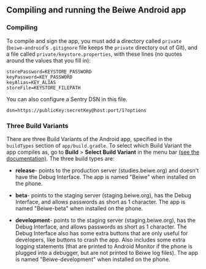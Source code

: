 ## Compiling and running the Beiwe Android app

### Compiling
To compile and sign the app, you must add a directory called `private` (`beiwe-android`'s `.gitignore` file keeps the `private` directory out of Git), and a file called `private/keystore.properties`, with these lines (no quotes around the values that you fill in):
```
storePassword=KEYSTORE_PASSWORD
keyPassword=KEY_PASSWORD
keyAlias=KEY_ALIAS
storeFile=KEYSTORE_FILEPATH
```

You can also configure a Sentry DSN in this file.
```
dsn=https://publicKey:secretKey@host:port/1?options
```

### Three Build Variants
There are three Build Variants of the Android app, specified in the `buildTypes` section of `app/build.gradle`.  To select which Build Variant the app compiles as, go to **Build** > **Select Build Variant** in the menu bar [(see the documentation)](https://developer.android.com/studio/run/index.html#changing-variant).  The three build types are:

* **release**- points to the production server (studies.beiwe.org) and doesn't have the Debug Interface.  The app is named "Beiwe" when installed on the phone.

* **beta**- points to the staging server (staging.beiwe.org), has the Debug Interface, and allows passwords as short as 1 character.  The app is named "Beiwe-beta" when installed on the phone.

* **development**- points to the staging server (staging.beiwe.org), has the Debug Interface, and allows passwords as short as 1 character.  The Debug Interface also has some extra buttons that are only useful for developers, like buttons to crash the app.  Also includes some extra logging statements (that are printed to Android Monitor if the phone is plugged into a debugger, but are not printed to Beiwe log files).  The app is named "Beiwe-development" when installed on the phone.
